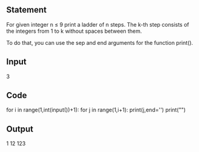 ## Statement
For given integer n ≤ 9 print a ladder of n steps. The k-th step consists of the integers from 1 to k without spaces between them.

To do that, you can use the sep and end arguments for the function print().
## Input
3
## Code

for i in range(1,int(input())+1):
  for j in range(1,i+1):
    print(j,end='')
  print("")
    
  
  

## Output
1
12
123

